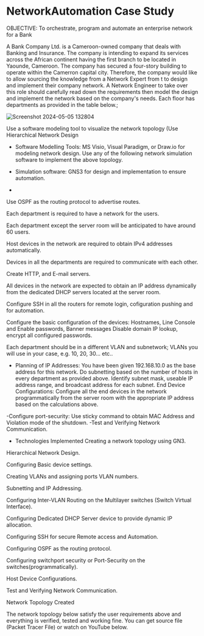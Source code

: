 # NetworkAutomation Case Study
OBJECTIVE: To orchestrate, program and automate an enterprise network for a Bank


A Bank Company Ltd. is a Cameroon-owned company that deals with Banking and Insurance. The company is intending to expand its services across the African continent having the first branch to be located in Yaounde, Cameroon. The company has secured a four-story building to operate within the Camerron capital city. Therefore, the company would like to allow sourcing the knowledge from a Network Expert from t to design and implement their company network. A Network Engineer to take over this role should carefully read down the requirements then model the design and implement the network based on the company's needs. Each floor has departments as provided in the table below.;

![Screenshot 2024-05-05 132804](https://github.com/LKLespa/creative-skills-hub-2/assets/123896407/4106cfd0-1e89-40f0-9f5c-b300cf42cd97)



Use a software modeling tool to visualize the network topology (Use Hierarchical Network Design

- Software Modelling Tools: MS Visio, Visual Paradigm, or Draw.io for modeling network design.
Use any of the following network simulation software to implement the above topology.
- Simulation software: GNS3 for design and implementation to ensure automation.

- 
Use OSPF as the routing protocol to advertise routes.

Each department is required to have a network for the users.

Each department except the server room will be anticipated to have around 60 users.

Host devices in the network are required to obtain IPv4 addresses automatically.

Devices in all the departments are required to communicate with each other.

Create HTTP, and E-mail servers.

All devices in the network are expected to obtain an IP address dynamically from the dedicated DHCP servers located at the server room.

Configure SSH in all the routers for remote login, cofiguration pushing and for automation.

Configure the basic configuration of the devices: Hostnames, Line Console and Enable passwords, Banner messages Disable domain IP lookup, encrypt all configured passwords.

Each department should be in a different VLAN and subnetwork; VLANs you will use in your case, e.g. 10, 20, 30… etc..

- Planning of IP Addresses: You have been given 192.168.10.0 as the base address for this network. Do subnetting based on the number of hosts in every department as provided above. Identify subnet mask, useable IP address range, and broadcast address for each subnet.
End Device Configurations: Configure all the end devices in the network programmatically from the server room with the appropriate IP address based on the calculations above.

-Configure port-security: Use sticky command to obtain MAC Address and Violation mode of the shutdown.
-Test and Verifying Network Communication.

- Technologies Implemented
Creating a network topology using GN3.

Hierarchical Network Design.

Configuring Basic device settings.

Creating VLANs and assigning ports VLAN numbers.

Subnetting and IP Addressing.

Configuring Inter-VLAN Routing on the Multilayer switches (Switch Virtual Interface).

Configuring Dedicated DHCP Server device to provide dynamic IP allocation.

Configuring SSH for secure Remote access and Automation.

Configuring OSPF as the routing protocol.

Configuring switchport security or Port-Security on the switches(programmatically).


Host Device Configurations.

Test and Verifying Network Communication.

Network Topology Created

The network topology below satisfy the user requirements above and everything is verified, tested and working fine. You can get source file (Packet Tracer File) or watch on YouTube below.


